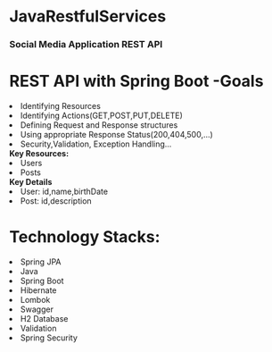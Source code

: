 # JavaRestfulServices
<h3>Social Media Application REST API</h3>
<h1>REST API with Spring Boot -Goals </h1>
<li>Identifying Resources</li>
<li>Identifying Actions(GET,POST,PUT,DELETE)</li>
<li>Defining Request and Response structures</li>
<li>Using appropriate Response Status(200,404,500,...)</li>
<li>Security,Validation, Exception Handling...</li>
<b> Key Resources: </b>
<li>Users</li>
<li>Posts</li>
<b>Key Details</b>
<li>User: id,name,birthDate</li>
<li>Post: id,description</li>
<h1>Technology Stacks: </h1>
<li> Spring JPA </li>
<li>Java</li>
<li>Spring Boot</li>
<li> Hibernate </li>
<li>Lombok</li>
<li>Swagger</li>
<li> H2 Database</li>
<li>Validation</li>
<li>Spring Security</li>
